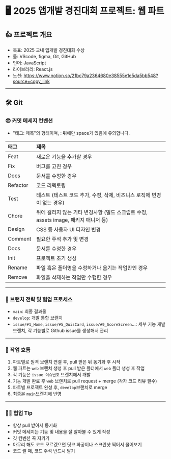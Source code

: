 # 🖥️ 2025 앱개발 경진대회 프로젝트: 웹 파트
## 👍 프로젝트 개요
- 목표: 2025 교내 앱개발 경진대회 수상
- 툴: VScode, figma, Git, GitHub
- 언어: JavaScript
- 라이브러리: React.js
- 노션: https://www.notion.so/21bc79a2364680e38555e1e5da5bb548?source=copy_link
- ---
## 🛠️ Git 
### 😎 커밋 메세지 컨벤션
- "태그: 제목"의 형태이며, : 뒤에만 space가 있음에 유의합니다.

|태그|제목|
|:---|:---|
|Feat|새로운 기능을 추가할 경우|
|Fix|버그를 고친 경우|
|Docs|문서를 수정한 경우|
|Refactor|코드 리펙토링|
|Test|테스트 (테스트 코드 추가, 수정, 삭제, 비즈니스 로직에 변경이 없는 경우)|
|Chore|위에 걸리지 않는 기타 변경사항 (빌드 스크립트 수정, assets image, 패키지 매니저 등)|
|Design|CSS 등 사용자 UI 디자인 변경|
|Comment|필요한 주석 추가 및 변경|
|Docs|문서를 수정한 경우|
|Init|프로젝트 초기 생성|
|Rename|파일 혹은 폴더명을 수정하거나 옮기는 작업만인 경우|
|Remove|파일을 삭제하는 작업만 수행한 경우|
---
### 🌳 브랜치 전략 및 협업 프로세스
- `main`: 최종 결과물
- `develop`: 개발 통합 브랜치
- `issue/#1_Home`, `issue/#5_QuizCard`, `issue/#9_ScoreScreen`...: 세부 기능 개발 브랜치, 각 기능별로 Github issue를 생성해서 관리
---
### 🔀 작업 흐름
1. 파트별로 원격 브랜치 연결 후, pull 받은 뒤 동기화 후 시작
2. 웹 파트는 `web` 브랜치 생성 후 pull 받은 폴더에서 `web` 폴더 생성 후 작업
3. 각 기능은 `issue 이슈번호` 브랜치에서 개발
4. 기능 개발 완료 후 `web` 브랜치로 pull request + merge (각자 코드 리뷰 필수)
5. 파트별 프로젝트 완성 후, `develop`브랜치로 merge
6. 최종본 `main`브랜치에 반영
---
### 🙋‍♀️ 협업 Tip
- 항상 pull 받아서 동기화
- 커밋 메세지는 기능 및 내용을 잘 알아볼 수 있게 작성
- 깃 컨벤션 꼭 지키기
- 아무리 해도 코드 모르겠으면 딧코 화공이나 스크린샷 찍어서 물어보기
- 코드 짤 때, 코드 주석 반드시 달기
